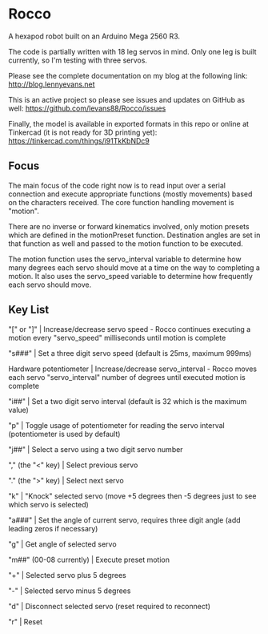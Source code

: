 Rocco
=====

A hexapod robot built on an Arduino Mega 2560 R3.

The code is partially written with 18 leg servos in mind. Only one leg is built currently, so I'm testing with three servos.

Please see the complete documentation on my blog at the following link:
http://blog.lennyevans.net

This is an active project so please see issues and updates on GitHub as well:
https://github.com/levans88/Rocco/issues

Finally, the model is available in exported formats in this repo or online at Tinkercad (it is not ready for 3D printing yet):
https://tinkercad.com/things/i91TkKbNDc9

Focus
-----

The main focus of the code right now is to read input over a serial connection and execute appropriate functions (mostly movements) based on the characters received.  The core function handling movement is "motion".

There are no inverse or forward kinematics involved, only motion presets which are defined in the motionPreset function.  Destination angles are set in that function as well and passed to the motion function to be executed.

The motion function uses the servo_interval variable to determine how many degrees each servo should move at a time on the way to completing a motion.  It also uses the servo_speed variable to determine how frequently each servo should move.

Key List
--------

"[" or "]"   |   Increase/decrease servo speed - Rocco continues executing a motion every "servo_speed" milliseconds until motion is complete

"s###"   |   Set a three digit servo speed (default is 25ms, maximum 999ms)

Hardware potentiometer   |   Increase/decrease servo_interval - Rocco moves each servo "servo_interval" number of degrees until executed motion is complete

"i##"   |   Set a two digit servo interval (default is 32 which is the maximum value)

"p"   |   Toggle usage of potentiometer for reading the servo interval (potentiometer is used by default)

"j##"   |   Select a servo using a two digit servo number

"," (the "<" key)   |   Select previous servo

"." (the ">" key)   |   Select next servo

"k"   |   "Knock" selected servo (move +5 degrees then -5 degrees just to see which servo is selected)

"a###"   |   Set the angle of current servo, requires three digit angle (add leading zeros if necessary)

"g"   |   Get angle of selected servo

"m##" (00-08 currently)   |   Execute preset motion

"+"   |   Selected servo plus 5 degrees

"-"   |   Selected servo minus 5 degrees

"d"   |   Disconnect selected servo (reset required to reconnect)

"r"   |   Reset
